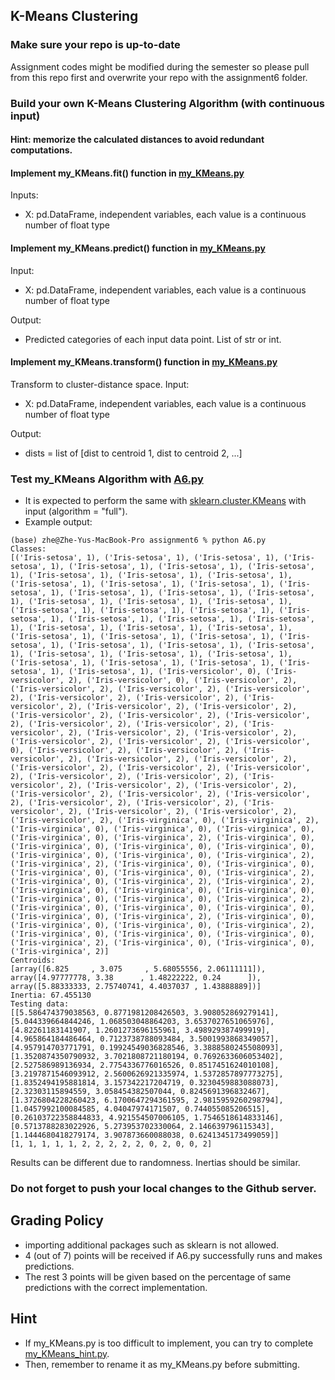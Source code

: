 ## K-Means Clustering

### Make sure your repo is up-to-date

Assignment codes might be modified during the semester so please pull from this repo first and overwrite your repo with the assignment6 folder. 

### Build your own K-Means Clustering Algorithm (with continuous input)

#### Hint: memorize the calculated distances to avoid redundant computations.

#### Implement my_KMeans.fit() function in [my_KMeans.py](https://github.com/hil-se/fds/blob/master/assignments/assignment6/my_KMeans.py)
Inputs:
- X: pd.DataFrame, independent variables, each value is a continuous number of float type

#### Implement my_KMeans.predict() function in [my_KMeans.py](https://github.com/hil-se/fds/blob/master/assignments/assignment6/my_KMeans.py)
Input:
- X: pd.DataFrame, independent variables, each value is a continuous number of float type

Output:
- Predicted categories of each input data point. List of str or int.

#### Implement my_KMeans.transform() function in [my_KMeans.py](https://github.com/hil-se/fds/blob/master/assignments/assignment6/my_KMeans.py)
Transform to cluster-distance space.
Input:
- X: pd.DataFrame, independent variables, each value is a continuous number of float type

Output:
- dists = list of [dist to centroid 1, dist to centroid 2, ...]

### Test my_KMeans Algorithm with [A6.py](https://github.com/hil-se/fds/blob/master/assignments/assignment6/A6.py)

 - It is expected to perform the same with [sklearn.cluster.KMeans](https://scikit-learn.org/stable/modules/generated/sklearn.cluster.KMeans.html) with input (algorithm = "full").
 - Example output:
 ```
 (base) zhe@Zhe-Yus-MacBook-Pro assignment6 % python A6.py 
Classes:
[('Iris-setosa', 1), ('Iris-setosa', 1), ('Iris-setosa', 1), ('Iris-setosa', 1), ('Iris-setosa', 1), ('Iris-setosa', 1), ('Iris-setosa', 1), ('Iris-setosa', 1), ('Iris-setosa', 1), ('Iris-setosa', 1), ('Iris-setosa', 1), ('Iris-setosa', 1), ('Iris-setosa', 1), ('Iris-setosa', 1), ('Iris-setosa', 1), ('Iris-setosa', 1), ('Iris-setosa', 1), ('Iris-setosa', 1), ('Iris-setosa', 1), ('Iris-setosa', 1), ('Iris-setosa', 1), ('Iris-setosa', 1), ('Iris-setosa', 1), ('Iris-setosa', 1), ('Iris-setosa', 1), ('Iris-setosa', 1), ('Iris-setosa', 1), ('Iris-setosa', 1), ('Iris-setosa', 1), ('Iris-setosa', 1), ('Iris-setosa', 1), ('Iris-setosa', 1), ('Iris-setosa', 1), ('Iris-setosa', 1), ('Iris-setosa', 1), ('Iris-setosa', 1), ('Iris-setosa', 1), ('Iris-setosa', 1), ('Iris-setosa', 1), ('Iris-setosa', 1), ('Iris-setosa', 1), ('Iris-setosa', 1), ('Iris-setosa', 1), ('Iris-setosa', 1), ('Iris-setosa', 1), ('Iris-versicolor', 0), ('Iris-versicolor', 2), ('Iris-versicolor', 0), ('Iris-versicolor', 2), ('Iris-versicolor', 2), ('Iris-versicolor', 2), ('Iris-versicolor', 2), ('Iris-versicolor', 2), ('Iris-versicolor', 2), ('Iris-versicolor', 2), ('Iris-versicolor', 2), ('Iris-versicolor', 2), ('Iris-versicolor', 2), ('Iris-versicolor', 2), ('Iris-versicolor', 2), ('Iris-versicolor', 2), ('Iris-versicolor', 2), ('Iris-versicolor', 2), ('Iris-versicolor', 2), ('Iris-versicolor', 2), ('Iris-versicolor', 2), ('Iris-versicolor', 2), ('Iris-versicolor', 0), ('Iris-versicolor', 2), ('Iris-versicolor', 2), ('Iris-versicolor', 2), ('Iris-versicolor', 2), ('Iris-versicolor', 2), ('Iris-versicolor', 2), ('Iris-versicolor', 2), ('Iris-versicolor', 2), ('Iris-versicolor', 2), ('Iris-versicolor', 2), ('Iris-versicolor', 2), ('Iris-versicolor', 2), ('Iris-versicolor', 2), ('Iris-versicolor', 2), ('Iris-versicolor', 2), ('Iris-versicolor', 2), ('Iris-versicolor', 2), ('Iris-versicolor', 2), ('Iris-versicolor', 2), ('Iris-versicolor', 2), ('Iris-versicolor', 2), ('Iris-versicolor', 2), ('Iris-virginica', 0), ('Iris-virginica', 2), ('Iris-virginica', 0), ('Iris-virginica', 0), ('Iris-virginica', 0), ('Iris-virginica', 0), ('Iris-virginica', 2), ('Iris-virginica', 0), ('Iris-virginica', 0), ('Iris-virginica', 0), ('Iris-virginica', 0), ('Iris-virginica', 0), ('Iris-virginica', 0), ('Iris-virginica', 2), ('Iris-virginica', 2), ('Iris-virginica', 0), ('Iris-virginica', 0), ('Iris-virginica', 0), ('Iris-virginica', 0), ('Iris-virginica', 2), ('Iris-virginica', 0), ('Iris-virginica', 2), ('Iris-virginica', 2), ('Iris-virginica', 0), ('Iris-virginica', 0), ('Iris-virginica', 0), ('Iris-virginica', 0), ('Iris-virginica', 0), ('Iris-virginica', 2), ('Iris-virginica', 0), ('Iris-virginica', 0), ('Iris-virginica', 0), ('Iris-virginica', 0), ('Iris-virginica', 2), ('Iris-virginica', 0), ('Iris-virginica', 0), ('Iris-virginica', 0), ('Iris-virginica', 2), ('Iris-virginica', 0), ('Iris-virginica', 0), ('Iris-virginica', 0), ('Iris-virginica', 2), ('Iris-virginica', 0), ('Iris-virginica', 0), ('Iris-virginica', 2)]
Centroids:
[array([6.825     , 3.075     , 5.68055556, 2.06111111]), array([4.97777778, 3.38      , 1.48222222, 0.24      ]), array([5.88333333, 2.75740741, 4.4037037 , 1.43888889])]
Inertia: 67.455130
Testing data:
[[5.586474379038563, 0.8771981208426503, 3.908052869279141], [5.044339664844246, 1.068503048864203, 3.6537027651065976], [4.82261183141907, 1.2601273696155961, 3.498929387499919], [4.965864184486464, 0.7123738788093484, 3.5001993868349057], [4.957914703771791, 0.19924549036828546, 3.3888580245508093], [1.3520874350790932, 3.7021808721180194, 0.7692633606053402], [2.527586989136934, 2.7754336776016526, 0.8517451624010108], [3.2197871546093912, 2.5600626921335974, 1.5372857897773275], [1.8352494195881814, 3.157342217204719, 0.3230459883088073], [2.32303115894559, 3.058454382507044, 0.8245691396832467], [1.3726804228260423, 6.1700647294361595, 2.9815959260298794], [1.0457992100084585, 4.04047974171507, 0.744055085206515], [0.26103722358844833, 4.921554507006105, 1.7546518614833146], [0.5713788283022926, 5.273953702330064, 2.146639796115343], [1.1444680418279174, 3.907873660088038, 0.6241345173499059]]
[1, 1, 1, 1, 1, 2, 2, 2, 2, 2, 0, 2, 0, 0, 2]

 ```
 Results can be different due to randomness. Inertias should be similar.

### Do not forget to push your local changes to the Github server.

 
## Grading Policy
 - importing additional packages such as sklearn is not allowed.
 - 4 (out of 7) points will be received if A6.py successfully runs and makes predictions.
 - The rest 3 points will be given based on the percentage of same predictions with the correct implementation.
 
  
## Hint
 - If my_KMeans.py is too difficult to implement, you can try to complete [my_KMeans_hint.py](https://github.com/hil-se/fds/blob/master/assignments/assignment6/my_KMeans_hint.py).
 - Then, remember to rename it as my_KMeans.py before submitting. 
